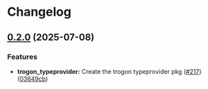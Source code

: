 # Changelog

## [0.2.0](https://github.com/straw-hat-team/beam-monorepo/compare/trogon_typeprovider@v0.1.0...trogon_typeprovider@v0.2.0) (2025-07-08)


### Features

* **trogon_typeprovider:** Create the trogon typeprovider pkg ([#217](https://github.com/straw-hat-team/beam-monorepo/issues/217)) ([03649cb](https://github.com/straw-hat-team/beam-monorepo/commit/03649cb206638b578c98705c1e88cc4c6d0c6525))
